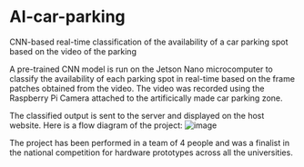 # AI-car-parking
CNN-based real-time classification of the availability of a car parking spot based on the video of the parking

A pre-trained CNN model is run on the Jetson Nano microcomputer to classify the availability of each parking spot in real-time based on the frame patches obtained from the video. The video was recorded using the Raspberry Pi Camera attached to the artificically made car parking zone. 

The classified output is sent to the server and displayed on the host website. Here is a flow diagram of the project:
![image](https://github.com/Daniyar1239/AI-car-parking/assets/111345810/60512a87-30d0-4bcf-8c1b-acb15e76a893)


The project has been performed in a team of 4 people and was a finalist in the national competition for hardware prototypes across all the universities. 
